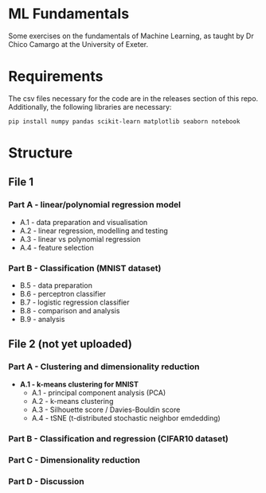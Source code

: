 # ML Fundamentals  
Some exercises on the fundamentals of Machine Learning, as taught by Dr Chico Camargo at the University of Exeter.  

# Requirements  
The csv files necessary for the code are in the releases section of this repo.  
Additionally, the following libraries are necessary:
```
pip install numpy pandas scikit-learn matplotlib seaborn notebook
```

# Structure
## File 1
### Part A - linear/polynomial regression model
  - A.1 - data preparation and visualisation
  - A.2 - linear regression, modelling and testing
  - A.3 - linear vs polynomial regression
  - A.4 - feature selection
### Part B - Classification (MNIST dataset)
  - B.5 - data preparation
  - B.6 - perceptron classifier
  - B.7 - logistic regression classifier
  - B.8 - comparison and analysis
  - B.9 - analysis
## File 2 (not yet uploaded)
### Part A - Clustering and dimensionality reduction
- **A.1 - k-means clustering for MNIST**
  - A.1 - principal component analysis (PCA)
  - A.2 - k-means clustering
  - A.3 - Silhouette score / Davies-Bouldin score
  - A.4 - tSNE (t-distributed stochastic neighbor emdedding)
### Part B - Classification and regression (CIFAR10 dataset)
### Part C - Dimensionality reduction
### Part D - Discussion
  
